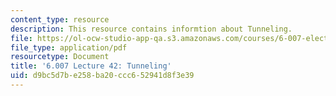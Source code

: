 ```yaml
---
content_type: resource
description: This resource contains informtion about Tunneling.
file: https://ol-ocw-studio-app-qa.s3.amazonaws.com/courses/6-007-electromagnetic-energy-from-motors-to-lasers-spring-2011/d9bc5d7be258ba20ccc652941d8f3e39_MIT6_007S11_lec42.pdf
file_type: application/pdf
resourcetype: Document
title: '6.007 Lecture 42: Tunneling'
uid: d9bc5d7b-e258-ba20-ccc6-52941d8f3e39
---
```

